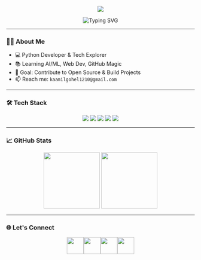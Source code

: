<!-- README.md -->

<!-- 🎨 Custom Wave Header for Name -->
<p align="center">
  <img src="https://capsule-render.vercel.app/api?type=rounded&color=gradient&height=150&section=header&text=Kaamil%20Gohel&fontSize=42&fontColor=ffffff" />
</p>

<!-- ✨ Typing Animation -->
<p align="center">
  <img src="https://readme-typing-svg.herokuapp.com?font=Fira+Code&duration=2500&pause=700&color=58A6FF&center=true&vCenter=true&multiline=true&width=500&height=80&lines=Python+Developer;AI%20Enthusiast;Student;Always+Learning..." alt="Typing SVG" />
</p>

---

### 🧑‍💻 About Me  
- 💻 Python Developer & Tech Explorer  
- 📚 Learning AI/ML, Web Dev, GitHub Magic  
- 🎯 Goal: Contribute to Open Source & Build Projects  
- 📫 Reach me: `kaamilgohel1210@gmail.com`

---

### 🛠️ Tech Stack
<p align="center">
  <img src="https://img.shields.io/badge/Python-3776AB?style=for-the-badge&logo=python&logoColor=white" />
  <img src="https://img.shields.io/badge/HTML5-E34F26?style=for-the-badge&logo=html5&logoColor=white" />
  <img src="https://img.shields.io/badge/CSS3-1572B6?style=for-the-badge&logo=css3&logoColor=white" />
  <img src="https://img.shields.io/badge/Git-F05032?style=for-the-badge&logo=git&logoColor=white" />
  <img src="https://img.shields.io/badge/VS%20Code-007ACC?style=for-the-badge&logo=visual-studio-code&logoColor=white" />
</p>

---

### 📈 GitHub Stats
<p align="center">
  <img src="https://github-readme-stats.vercel.app/api?username=Kaamil1210&show_icons=true&theme=tokyonight" height="150" />
  <img src="https://github-readme-streak-stats.herokuapp.com?user=Kaamil1210&theme=tokyonight" height="150"/>
</p>

---

### 🌐 Let's Connect
<p align="center">
  <a href="https://linkedin.com/in/kaamil-gohel-693933374" target="_blank" title="LinkedIn">
    <img src="https://img.icons8.com/fluent/48/000000/linkedin.png" width="45"/>
  </a>&#8203;
  <a href="https://instagram.com/gohelkaamil" target="_blank" title="Instagram">
    <img src="https://img.icons8.com/fluent/48/000000/instagram-new.png" width="45"/>
  </a>&#8203;
  <a href="mailto:kaamilgohel1210@gmail.com" target="_blank" title="Email">
    <img src="https://img.icons8.com/fluent/48/000000/gmail.png" width="45"/>
  </a>&#8203;
  <a href="https://github.com/Kaamil1210" target="_blank" title="GitHub">
    <img src="https://img.icons8.com/fluent/48/000000/github.png" width="45"/>
  </a>
</p>
